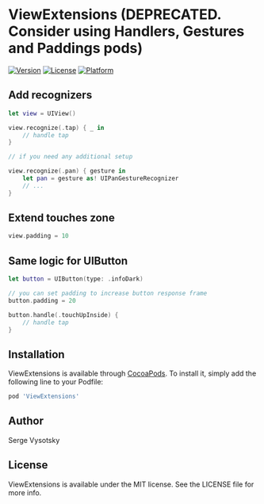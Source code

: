 # ViewExtensions (DEPRECATED. Consider using Handlers, Gestures and Paddings pods)

[![Version](https://img.shields.io/cocoapods/v/ViewExtensions.svg?style=flat)](http://cocoapods.org/pods/ViewExtensions)
[![License](https://img.shields.io/cocoapods/l/ViewExtensions.svg?style=flat)](http://cocoapods.org/pods/ViewExtensions)
[![Platform](https://img.shields.io/cocoapods/p/ViewExtensions.svg?style=flat)](http://cocoapods.org/pods/ViewExtensions)

## Add recognizers

```swift
let view = UIView()

view.recognize(.tap) { _ in
    // handle tap
}

// if you need any additional setup

view.recognize(.pan) { gesture in
    let pan = gesture as! UIPanGestureRecognizer
    // ...
}

```

## Extend touches zone

```swift
view.padding = 10
```

## Same logic for UIButton

```swift
let button = UIButton(type: .infoDark)

// you can set padding to increase button response frame
button.padding = 20

button.handle(.touchUpInside) {
    // handle tap
}
```

## Installation

ViewExtensions is available through [CocoaPods](http://cocoapods.org). To install
it, simply add the following line to your Podfile:

```ruby
pod 'ViewExtensions'
```

## Author

Serge Vysotsky

## License

ViewExtensions is available under the MIT license. See the LICENSE file for more info.
